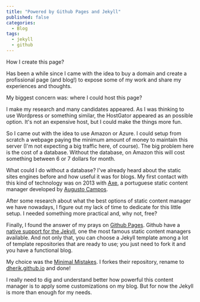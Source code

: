 ```yaml
---
title: "Powered by Github Pages and Jekyll"
published: false
categories:
  - Blog
tags:
  - jekyll
  - github
---
```


How I create this page?

Has been a while since I came with the idea to buy a domain and create a profissional page (and blog!) to expose some of my work and share my experiences and thoughts.

My biggest concern was: where I could host this page?

I make my research and many candidates appeared. As I was thinking to use Wordpress or something similar, the HostGator appeared as an possible option. It's not an expensive host, but I could make the things more fun.

So I came out with the idea to use Amazon or Azure. I could setup from scratch a webpage paying the minimum amount of money to maintain this server (I'm not expecting a big traffic here, of course). The big problem here is the cost of a database. Without the database, on Amazon this will cost something between 6 or 7 dollars for month. 

What could I do without a database? I've already heard about the static sites engines before and how useful it was for blogs. My first contact with this kind of technology was on 2013 with [Axe](http://augustocampos.net/axe/blog/2013/06/o-que-e-o-axe.html), a portuguese static content manager developed by [Augusto Campos](https://twitter.com/augustocc).

After some research about what the best options of static content manager we have nowadays, I figure out my lack of time to dedicate for this little setup. I needed something more practical and, why not, free? 

Finally, I found the answer of my prays on [Github Pages](https://pages.github.com/). Github have a [native support for the Jekyll](https://jekyllrb.com/docs/github-pages/), one the most famous static content managers available. And not only that, you can choose a Jekyll template among a lot of template repositories that are ready to use; you just need to fork it and you have a functional blog. 

My choice was the [Minimal Mistakes](https://mmistakes.github.io/minimal-mistakes/). I forkes their repository, rename to [dherik.github.io](https://dherik.github.io) and done!

I really need to dig and understand better how powerful this content manager is to apply some customizations on my blog. But for now the Jekyll is more than enough for my needs. 
